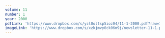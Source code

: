 ```yaml
---
volume: 11
number: 1
year: 2000
pdfLink: 'https://www.dropbox.com/s/yzl0oltsp5ioz04/11-1-2000.pdf?raw=1'
imageLink: 'https://www.dropbox.com/s/xzkjmvy0ck06n9j/newsletter-11-1.png?raw=1'
---
```

